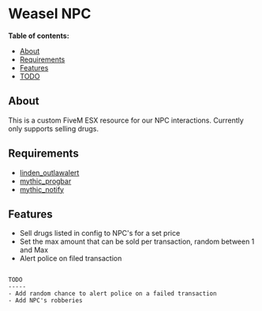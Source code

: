 Weasel NPC
===============
**Table of contents:**
  * [About](#about)
  * [Requirements](#Requirements)
  * [Features](#features)
  * [TODO](#todo)

About
-------
This is a custom FiveM ESX resource for our NPC interactions. Currently only supports selling drugs. 

Requirements
--------------------------------
  * [linden_outlawalert](https://github.com/thelindat/linden_outlawalert)
  * [mythic_progbar](https://github.com/HalCroves/mythic_progbar)
  * [mythic_notify](https://github.com/FlawwsX/mythic_notify)

Features
--------------------------------
- Sell drugs listed in config to NPC's for a set price
- Set the max amount that can be sold per transaction, random between 1 and Max
- Alert police on filed transaction
```

TODO
-----
- Add random chance to alert police on a failed transaction
- Add NPC's robberies

